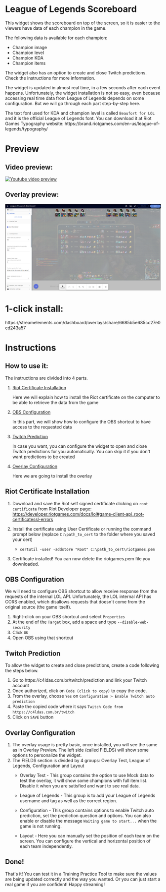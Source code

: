 <h1 id="widget-name" class="widget-name">League of Legends Scoreboard</h1>
<p id="description" class="description">This widget shows the scoreboard on top of the screen, so it is easier to the viewers have data of each champion in the game. </p>
<p>The following data is available for each champion: </p>
<ul>
<li>Champion image</li>
<li>Champion level</li>
<li>Champion KDA</li>
<li>Champion items</li>
</ul>
<p>The widget also has an option to create and close Twitch predictions. Check the instructions for more information.</p>
<p>The widget is updated in almost real time, in a few seconds after each event happens.
Unfortunately, the widget installation is not so easy, even because accessing real time data from League of Legends depends on some configuration. But we will go through each part step-by-step here.</p>
<p>The text font used for KDA and champion level is called <code>Beaufort for LOL</code> and it is the official League of Legends font. You can download it at Riot Games Typography website: https://brand.riotgames.com/en-us/league-of-legends/typography/</p>

<h1>Preview</h1>
<h2>Video preview:</h2>
<p><a href="https://www.youtube.com/watch?v=sXA7VEmf1Bk" title="Streamelements widget - League of Legends Scoreboard"><img src="https://i.imgur.com/T5gFXWR.png" alt="Youtube video preview"></a></p>
<h2>Overlay preview:</h2>
<p><img src="https://raw.githubusercontent.com/c4ldas/streamelements-widgets/main/league-of-legends-scoreboard/widget.png" alt="Overlay Preview"></p>

<h1>1-click install:</h1>
<p>https://streamelements.com/dashboard/overlays/share/6685b5e685cc27e0cd243a57</p>

<h1>Instructions</h1>
<h2>How to use it:</h2>
<p>The instructions are divided into 4 parts.</p>
<ol>
<li>
  <p><a href="README.md#riot-certificate-installation">Riot Certificate Installation</a></p>
  <p>Here we will explain how to install the Riot certificate on the computer to be able to retrieve the data from the game</p>
</li>
<li>
  <p><a href="README.md#obs-configuration">OBS Configuration</a></p>
  <p>In this part, we will show how to configure the OBS shortcut to have access to the requested data</p>
</li>
<li>
  <p><a href="README.md#twitch-prediction">Twitch Prediction</a></p>
  <p>In case you want, you can configure the widget to open and close Twitch predictions for you automatically. You can skip it if you don't want predictions to be created</p>
</li>
<li>
  <p><a href="README.md#overlay-configuration">Overlay Configuration</a></p>
  <p>Here we are going to install the overlay</p>
</li>
</ol>
<h2 id="riot-certificate-installation">Riot Certificate Installation</h2>
<ol>
  <li><p>Download and save the Riot self signed certificate clicking on <code>root certificate</code> from Riot Developer page: <a href="https://developer.riotgames.com/docs/lol#game-client-api_root-certificatessl-errors">https://developer.riotgames.com/docs/lol#game-client-api_root-certificatessl-errors</a></p></li>
  <p><li>Install the certificate using User Certificate or running the command prompt below (replace <code>C:\path_to_cert</code> to the folder where you saved your cert)</p></li>
  <ul><li><p><code>certutil -user -addstore "Root" C:\path_to_cert\riotgames.pem</code></p></li></ul>
  <li><p>Certificate installed! You can now delete the riotgames.pem file you downloaded.</p></li>
</ol>
<h2 id="obs-configuration">OBS Configuration</h2>
<p> We will need to configure OBS shortcut to allow receive response from the requests of the internal LOL API. Unfortunately, the LOL internal API has CORS enabled, which disallows requests that doesn&#39;t come from the original source (the game itself).</p>
<ol>
  <li>Right-click on your OBS shortcut and select <code>Properties</code></li>
  <li>At the end of the <code>Target</code> box, add a space and type <code>--disable-web-security</code></li>
  <li>Click <code>OK</code></li>
  <li>Open OBS using that shortcut</li>
</ol>

<h2 id="twitch-prediction">Twitch Prediction</h2>
<p> To allow the widget to create and close predictions, create a code following the steps below.</p>
<ol>
  <li>Go to https://c4ldas.com.br/twitch/prediction and link your Twitch account</code></li>
  <li>Once authorized, click on <code>Code (click to copy)</code> to copy the code.</li>
  <li>From the overlay, choose <code>Yes</code> on <code>Configuration > Enable Twitch auto prediction</code>
  <li>Paste the copied code where it says <code>Twitch Code from https://c4ldas.com.br/twitch</code></li>
  <li>Click on <code>SAVE</code> button</li>
</ol>

<h2 id="overlay-configuration">Overlay Configuration</h2>
<ol>
<li>The overlay usage is pretty basic, once installed, you will see the same as in Overlay Preview. The left side (called FIELDS) will show some options to personalize the widget.</li>
<li>The FIELDS section is divided by 4 groups: Overlay Test, League of Legends, Configuration and Layout</li>
<ul><li><p>Overlay Test - This group contains the option to use Mock data to test the overlay, it will show some champions with full item list. Disable it when you are satisfied and want to see real data.</p></li></ul>
<ul><li><p>League of Legends - This group is to add your League of Legends username and tag as well as the correct region.</p></li></ul>
<ul><li><p>Configuration - This group contains options to enable Twitch auto prediction, set the prediction question and options. You can also enable or disable the message <code>Waiting game to start...</code> when the game is not running.</p></li></ul>
<ul><li><p>Layout - Here you can manually set the position of each team on the screen. You can configure the vertical and horizontal position of each team independently.</p></li></ul>

</ol>
<h2>Done!</h2>
<p>That's it! You can test it in a Training Practice Tool to make sure the values are being updated correctly and the way you wanted. Or you can just start a real game if you are confident! Happy streaming!</p>
